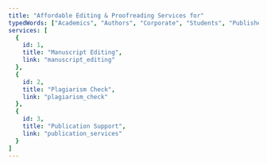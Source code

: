 ```yaml
---
title: "Affordable Editing & Proofreading Services for"
typedWords: ["Academics", "Authors", "Corporate", "Students", "Publishers"]
services: [
  {
    id: 1,
    title: "Manuscript Editing",
    link: "manuscript_editing"
  },
  {
    id: 2,
    title: "Plagiarism Check",
    link: "plagiarism_check"
  },
  {
    id: 3,
    title: "Publication Support",
    link: "publication_services"
  }
]
---
```

